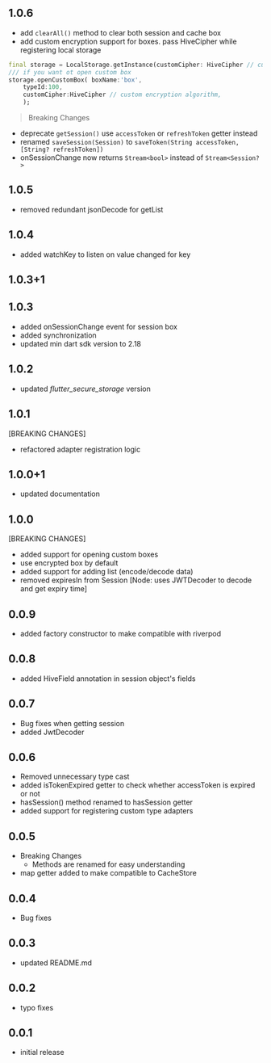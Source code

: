 ## 1.0.6
- add ```clearAll()``` method to clear both session and cache box
- add custom encryption support for boxes. pass HiveCipher while registering local storage 
```dart 
final storage = LocalStorage.getInstance(customCipher: HiveCipher // custom encryption algorithm,) 
/// if you want ot open custom box
storage.openCustomBox( boxName:'box',
    typeId:100,
    customCipher:HiveCipher // custom encryption algorithm,
    );
```
> Breaking Changes
- deprecate `getSession()` use `accessToken` or `refreshToken` getter instead
- renamed ```saveSession(Session)``` to ```saveToken(String accessToken,[String? refreshToken])``` 
- onSessionChange now returns `Stream<bool>` instead of `Stream<Session?>`


## 1.0.5
- removed redundant jsonDecode for getList
  
## 1.0.4
- added watchKey to listen on value changed for key

## 1.0.3+1

## 1.0.3
- added onSessionChange event for session box
- added synchronization
- updated min dart sdk version to 2.18


## 1.0.2

- updated _flutter_secure_storage_ version

## 1.0.1

[BREAKING CHANGES]

- refactored adapter registration logic

## 1.0.0+1

- updated documentation

## 1.0.0

[BREAKING CHANGES]

- added support for opening custom boxes
- use encrypted box by default
- added support for adding list (encode/decode data)
- removed expiresIn from Session [Node: uses JWTDecoder to decode and get expiry time]

## 0.0.9

- added factory constructor to make compatible with riverpod

## 0.0.8

- added HiveField annotation in session object's fields

## 0.0.7

- Bug fixes when getting session
- added JwtDecoder

## 0.0.6

- Removed unnecessary type cast
- added isTokenExpired getter to check whether accessToken is expired or not
- hasSession() method renamed to hasSession getter
- added support for registering custom type adapters

## 0.0.5

- Breaking Changes
    - Methods are renamed for easy understanding
- map getter added to make compatible to CacheStore

## 0.0.4

- Bug fixes

## 0.0.3

- updated README.md

## 0.0.2

- typo fixes

## 0.0.1

- initial release

